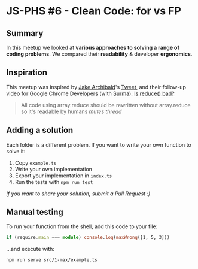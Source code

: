 # JS-PHS #6 - Clean Code: for vs FP

## Summary

In this meetup we looked at **various approaches to solving a range of coding problems**. We compared their **readability** & developer **ergonomics**.

## Inspiration

This meetup was inspired by [Jake Archibald](https://twitter.com/jaffathecake)'s [Tweet](https://twitter.com/jaffathecake/status/1213077702300852224), and their follow-up video for Google Chrome Developers (with [Surma](https://twitter.com/dassurma)): [Is reduce() bad?](https://www.youtube.com/watch?v=qaGjS7-qWzg)

> All code using array.reduce should be rewritten without array.reduce so it's readable by humans _mutes thread_

## Adding a solution

Each folder is a different problem. If you want to write your own function to solve it:

1. Copy `example.ts`
2. Write your own implementation
3. Export your implementation in `index.ts`
4. Run the tests with `npm run test`

_If you want to share your solution, submit a Pull Request :)_

## Manual testing

To run your function from the shell, add this code to your file:

```ts
if (require.main === module) console.log(maxWrong([1, 5, 3]))
```

...and execute with:

```sh
npm run serve src/1-max/example.ts
```
